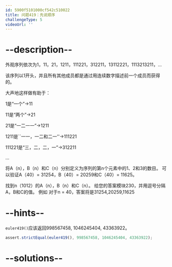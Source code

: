 ```yaml
---
id: 5900f5101000cf542c510022
title: 问题419：先说顺序
challengeType: 5
videoUrl: ''
---
```


# --description--

外观序列依次为1，11，21，1211，111221，312211，13112221，1113213211，...

该序列以1开头，并且所有其他成员都是通过用连续数字描述前一个成员而获得的。

大声地这样做有助于：

1是“一个”→11

11是“两个”→21

21是“一二一一”→1211

1211是\`\`一一，一二和二一''→111221

111221是“三，二，二，一”→312211

...

将A（n），B（n）和C（n）分别定义为序列的第n个元素中的1、2和3的数目。 可以验证A（40）= 31254，B（40）= 20259和C（40）= 11625。

找到n（1012）的A（n），B（n）和C（n）。 给您的答案模块230，并用逗号分隔A，B和C的值。 例如 对于n = 40，答案将是31254,20259,11625

# --hints--

`euler419()`应该返回998567458, 1046245404, 43363922。

```js
assert.strictEqual(euler419(), 998567458, 1046245404, 43363922);
```

# --solutions--

